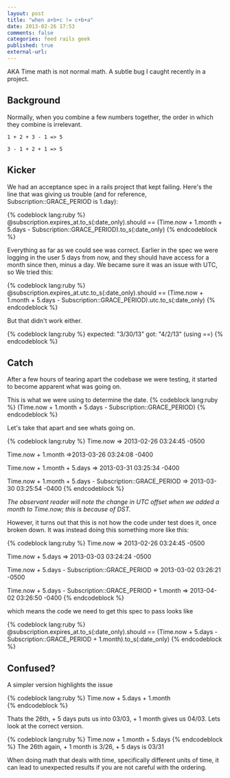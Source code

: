 ```yaml
---
layout: post
title: "when a+b+c != c+b+a"
date: 2013-02-26 17:53
comments: false
categories: feed rails geek
published: true
external-url: 
---
```

AKA Time math is not normal math. A subtle bug I caught recently in a project.
<!--more-->
Background
---------
Normally, when you combine a few numbers together, the order in which they combine is irrelevant. 

`1 + 2 + 3 - 1 => 5`

`3 - 1 + 2 + 1 => 5`

Kicker
-------
We had an acceptance spec in a rails project that kept failing. Here's the line that was giving us trouble (and for reference, Subscription::GRACE_PERIOD is 1.day):

{% codeblock lang:ruby %}
 @subscription.expires_at.to_s(:date_only).should == (Time.now + 1.month + 5.days - Subscription::GRACE_PERIOD).to_s(:date_only)
{% endcodeblock %}

Everything as far as we could see was correct. Earlier in the spec we were logging in the user 5 days from now, and they should have access for a month since then, minus a day. We became sure it was an issue with UTC, so We tried this: 

{% codeblock lang:ruby %}
 @subscription.expires_at.utc.to_s(:date_only).should == (Time.now + 1.month + 5.days - Subscription::GRACE_PERIOD).utc.to_s(:date_only)
{% endcodeblock %}

But that didn't work either. 

{% codeblock lang:ruby %}
    expected: "3/30/13"
    got: "4/2/13" (using ==)
{% endcodeblock %}


Catch
-------
After a few hours of tearing apart the codebase we were testing, it started to become apparent what was going on. 

This is what we were using to determine the date.
{% codeblock lang:ruby %}
(Time.now + 1.month + 5.days - Subscription::GRACE_PERIOD)
{% endcodeblock %}

Let's take that apart and see whats going on.

{% codeblock lang:ruby %}
Time.now 
=> 2013-02-26 03:24:45 -0500

Time.now + 1.month
=>2013-03-26 03:24:08 -0400

Time.now + 1.month + 5.days
=> 2013-03-31 03:25:34 -0400

Time.now + 1.month + 5.days - Subscription::GRACE_PERIOD
=> 2013-03-30 03:25:54 -0400
{% endcodeblock %}

*The observant reader will note the change in UTC offset when we added a month to Time.now; this is because of DST.*

However, it turns out that this is not how the code under test does it, once broken down. It was instead doing this something more like this:

{% codeblock lang:ruby %}
Time.now 
=> 2013-02-26 03:24:45 -0500

Time.now + 5.days
=> 2013-03-03 03:24:24 -0500

Time.now + 5.days - Subscription::GRACE_PERIOD
=> 2013-03-02 03:26:21 -0500

Time.now + 5.days - Subscription::GRACE_PERIOD + 1.month
=> 2013-04-02 03:26:50 -0400
{% endcodeblock %}

which means the code we need to get this spec to pass looks like

{% codeblock lang:ruby %}
 @subscription.expires_at.to_s(:date_only).should == (Time.now + 5.days - Subscription::GRACE_PERIOD + 1.month).to_s(:date_only)
{% endcodeblock %}

Confused?
---------
A simpler version highlights the issue

{% codeblock lang:ruby %}
Time.now + 5.days + 1.month  
{% endcodeblock %} 

Thats the 26th, + 5 days puts us into 03/03, + 1 month gives us 04/03. Lets look at the correct version.

{% codeblock lang:ruby %}
Time.now + 1.month + 5.days 
{% endcodeblock %} 
The 26th again, + 1 month is 3/26, + 5 days is 03/31

When doing math that deals with time, specifically different units of time, it can lead to unexpected results if you are not careful with the ordering. 